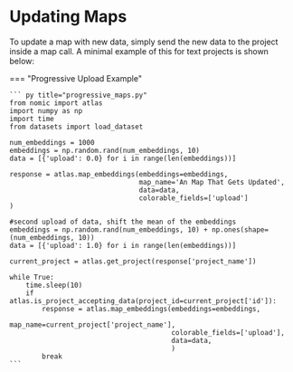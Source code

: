 # Updating Maps

To update a map with new data, simply send the new data to the project inside a map call.
A minimal example of this for text projects is shown below:

=== "Progressive Upload Example"

    ``` py title="progressive_maps.py"
    from nomic import atlas
    import numpy as np
    import time
    from datasets import load_dataset
    
    num_embeddings = 1000
    embeddings = np.random.rand(num_embeddings, 10)
    data = [{'upload': 0.0} for i in range(len(embeddings))]
    
    response = atlas.map_embeddings(embeddings=embeddings,
                                    map_name='An Map That Gets Updated',
                                    data=data,
                                    colorable_fields=['upload']
    )
    
    #second upload of data, shift the mean of the embeddings
    embeddings = np.random.rand(num_embeddings, 10) + np.ones(shape=(num_embeddings, 10))
    data = [{'upload': 1.0} for i in range(len(embeddings))]
    
    current_project = atlas.get_project(response['project_name'])
    
    while True:
        time.sleep(10)
        if atlas.is_project_accepting_data(project_id=current_project['id']):
            response = atlas.map_embeddings(embeddings=embeddings,
                                            map_name=current_project['project_name'],
                                            colorable_fields=['upload'],
                                            data=data,
                                            )
            break
    ```